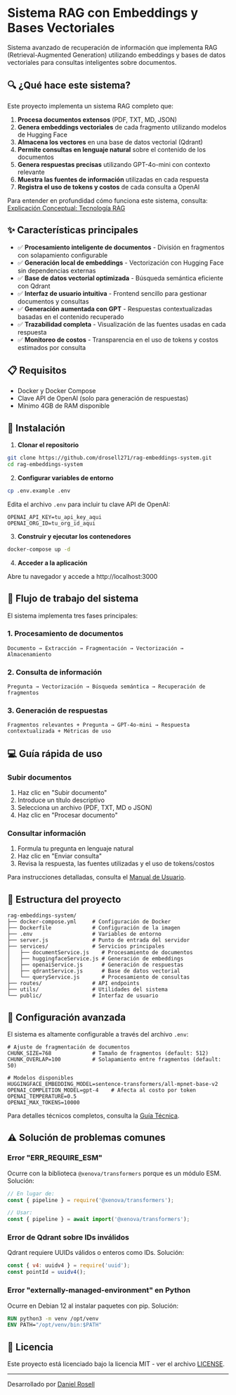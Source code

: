 # Sistema RAG con Embeddings y Bases Vectoriales

Sistema avanzado de recuperación de información que implementa RAG (Retrieval-Augmented Generation) utilizando embeddings y bases de datos vectoriales para consultas inteligentes sobre documentos.

## 🔍 ¿Qué hace este sistema?

Este proyecto implementa un sistema RAG completo que:

1. **Procesa documentos extensos** (PDF, TXT, MD, JSON)
2. **Genera embeddings vectoriales** de cada fragmento utilizando modelos de Hugging Face
3. **Almacena los vectores** en una base de datos vectorial (Qdrant)
4. **Permite consultas en lenguaje natural** sobre el contenido de los documentos
5. **Genera respuestas precisas** utilizando GPT-4o-mini con contexto relevante
6. **Muestra las fuentes de información** utilizadas en cada respuesta
7. **Registra el uso de tokens y costos** de cada consulta a OpenAI

Para entender en profundidad cómo funciona este sistema, consulta: [Explicación Conceptual: Tecnología RAG](docs/RAG-Concepto-Explicacion.md)

## ✨ Características principales

- ✅ **Procesamiento inteligente de documentos** - División en fragmentos con solapamiento configurable
- ✅ **Generación local de embeddings** - Vectorización con Hugging Face sin dependencias externas
- ✅ **Base de datos vectorial optimizada** - Búsqueda semántica eficiente con Qdrant
- ✅ **Interfaz de usuario intuitiva** - Frontend sencillo para gestionar documentos y consultas
- ✅ **Generación aumentada con GPT** - Respuestas contextualizadas basadas en el contenido recuperado
- ✅ **Trazabilidad completa** - Visualización de las fuentes usadas en cada respuesta
- ✅ **Monitoreo de costos** - Transparencia en el uso de tokens y costos estimados por consulta

## 📋 Requisitos

- Docker y Docker Compose
- Clave API de OpenAI (solo para generación de respuestas)
- Mínimo 4GB de RAM disponible

## 🚀 Instalación

1. **Clonar el repositorio**

```bash
git clone https://github.com/drosell271/rag-embeddings-system.git
cd rag-embeddings-system
```

2. **Configurar variables de entorno**

```bash
cp .env.example .env
```

Edita el archivo `.env` para incluir tu clave API de OpenAI:

```
OPENAI_API_KEY=tu_api_key_aqui
OPENAI_ORG_ID=tu_org_id_aqui
```

3. **Construir y ejecutar los contenedores**

```bash
docker-compose up -d
```

4. **Acceder a la aplicación**

Abre tu navegador y accede a http://localhost:3000

## 🔄 Flujo de trabajo del sistema

El sistema implementa tres fases principales:

### 1. Procesamiento de documentos
```
Documento → Extracción → Fragmentación → Vectorización → Almacenamiento
```

### 2. Consulta de información
```
Pregunta → Vectorización → Búsqueda semántica → Recuperación de fragmentos
```

### 3. Generación de respuestas
```
Fragmentos relevantes + Pregunta → GPT-4o-mini → Respuesta contextualizada + Métricas de uso
```

## 💻 Guía rápida de uso

### Subir documentos

1. Haz clic en "Subir documento"
2. Introduce un título descriptivo
3. Selecciona un archivo (PDF, TXT, MD o JSON)
4. Haz clic en "Procesar documento"

### Consultar información

1. Formula tu pregunta en lenguaje natural
2. Haz clic en "Enviar consulta"
3. Revisa la respuesta, las fuentes utilizadas y el uso de tokens/costos

Para instrucciones detalladas, consulta el [Manual de Usuario](docs/Manual-Usuario.md).

## 📂 Estructura del proyecto

```
rag-embeddings-system/
├── docker-compose.yml     # Configuración de Docker
├── Dockerfile             # Configuración de la imagen
├── .env                   # Variables de entorno
├── server.js              # Punto de entrada del servidor
├── services/              # Servicios principales
│   ├── documentService.js    # Procesamiento de documentos
│   ├── huggingfaceService.js # Generación de embeddings
│   ├── openaiService.js      # Generación de respuestas
│   ├── qdrantService.js      # Base de datos vectorial
│   └── queryService.js       # Procesamiento de consultas
├── routes/                # API endpoints
├── utils/                 # Utilidades del sistema
└── public/                # Interfaz de usuario
```

## 🔧 Configuración avanzada

El sistema es altamente configurable a través del archivo `.env`:

```
# Ajuste de fragmentación de documentos
CHUNK_SIZE=768             # Tamaño de fragmentos (default: 512)
CHUNK_OVERLAP=100          # Solapamiento entre fragmentos (default: 50)

# Modelos disponibles
HUGGINGFACE_EMBEDDING_MODEL=sentence-transformers/all-mpnet-base-v2
OPENAI_COMPLETION_MODEL=gpt-4    # Afecta al costo por token
OPENAI_TEMPERATURE=0.5
OPENAI_MAX_TOKENS=10000
```

Para detalles técnicos completos, consulta la [Guía Técnica](docs/Guia-Tecnica.md).

## ⚠️ Solución de problemas comunes

### Error "ERR_REQUIRE_ESM"

Ocurre con la biblioteca `@xenova/transformers` porque es un módulo ESM. Solución:

```javascript
// En lugar de:
const { pipeline } = require('@xenova/transformers');

// Usar:
const { pipeline } = await import('@xenova/transformers');
```

### Error de Qdrant sobre IDs inválidos

Qdrant requiere UUIDs válidos o enteros como IDs. Solución:

```javascript
const { v4: uuidv4 } = require('uuid');
const pointId = uuidv4();
```

### Error "externally-managed-environment" en Python

Ocurre en Debian 12 al instalar paquetes con pip. Solución:

```dockerfile
RUN python3 -m venv /opt/venv
ENV PATH="/opt/venv/bin:$PATH"
```

## 📄 Licencia

Este proyecto está licenciado bajo la licencia MIT - ver el archivo [LICENSE](LICENSE).

---

Desarrollado por [Daniel Rosell](https://github.com/drosell271)